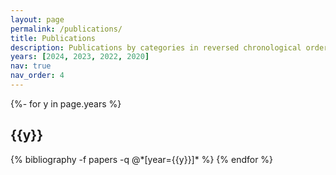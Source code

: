 ```yaml
---
layout: page
permalink: /publications/
title: Publications
description: Publications by categories in reversed chronological order.
years: [2024, 2023, 2022, 2020]
nav: true
nav_order: 4
---
```

<!-- _pages/publications.md -->
<div class="publications">

{%- for y in page.years %}
  <h2 class="year">{{y}}</h2>
  {% bibliography -f papers -q @*[year={{y}}]* %}
{% endfor %}

</div>

